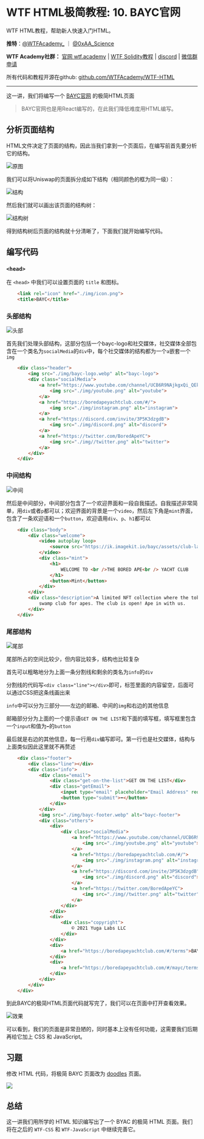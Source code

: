 # WTF HTML极简教程: 10. BAYC官网

WTF HTML教程，帮助新人快速入门HTML。

**推特**：[@WTFAcademy_](https://twitter.com/WTFAcademy_)  ｜ [@0xAA_Science](https://twitter.com/0xAA_Science) 

**WTF Academy社群：** [官网 wtf.academy](https://wtf.academy) | [WTF Solidity教程](https://github.com/AmazingAng/WTFSolidity) | [discord](https://discord.wtf.academy) | [微信群申请](https://docs.google.com/forms/d/e/1FAIpQLSe4KGT8Sh6sJ7hedQRuIYirOoZK_85miz3dw7vA1-YjodgJ-A/viewform?usp=sf_link)

所有代码和教程开源在github: [github.com/WTFAcademy/WTF-HTML](https://github.com/WTFAcademy/WTF-HTML)

---

这一讲，我们将编写一个 [BAYC官网](https://boredapeyachtclub.com/) 的极简HTML页面

>BAYC官网也是用React编写的，在此我们降低难度用HTML编写。

## 分析页面结构

HTML文件决定了页面的结构，因此当我们拿到一个页面后，在编写前首先要分析它的结构。

![原图](./img/10-1.png)

我们可以将Uniswap的页面拆分成如下结构（相同颜色的框为同一级）：

![结构](./img/10-2.jpg)

然后我们就可以画出该页面的结构树：

![结构树](./img/10-3.png)

得到结构树后页面的结构就十分清晰了，下面我们就开始编写代码。

## 编写代码

### `<head>`

在 `<head>` 中我们可以设置页面的 `title` 和图标。

```html
    <link rel="icon" href="./img/icon.png">
    <title>BAYC</title>
```
### 头部结构

![头部](./img/10-4.png)

首先我们处理头部结构，这部分包括一个bayc-logo和社交媒体，社交媒体全部包含在一个类名为`socialMedia`的`div`中，每个社交媒体的结构都为一个`a`嵌套一个`img`

```html
    <div class="header">
        <img src="./img/bayc-logo.webp" alt="bayc-logo">
        <div class="socialMedia">
            <a href="https://www.youtube.com/channel/UCB6R9NAjkgxQi_QEkc4O25Q">
                <img src="./img/youtube.png" alt="youtube">
            </a>
            <a href="https://boredapeyachtclub.com/#/">
                <img src="./img/instagram.png" alt="instagram">
            </a>
            <a href="https://discord.com/invite/3P5K3dzgdB">
                <img src="./img/discord.png" alt="discord">
            </a>
            <a href="https://twitter.com/BoredApeYC">
                <img src="./img//twitter.png" alt="twitter">
            </a>
        </div>
    </div>
```

### 中间结构

![中间](./img/10-5.png)

然后是中间部分，中间部分包含了一个欢迎界面和一段自我描述。自我描述非常简单，用`div`或者`p`都可以；欢迎界面的背景是一个`video`，然后左下角是`mint`界面，包含了一条欢迎语和一个`button`，欢迎语用`div`、`p`、`h1`都可以

```html
    <div class="body">
        <div class="welcome">
            <video autoplay loop>
                <source src="https://ik.imagekit.io/bayc/assets/club-landing.mp4" type="video/mp4">
            </video>
            <div class="mint">
                <h1>
                    WELCOME TO <br />THE BORED APE<br /> YACHT CLUB
                </h1>
                <button>Mint</button>
            </div>
        </div>
        <div class="description">A limited NFT collection where the token itself doubles as your membership to a
            swamp club for apes. The club is open! Ape in with us.
        </div>
    </div>
```

### 尾部结构

![尾部](./img/10-6.png)

尾部所占的空间比较少，但内容比较多，结构也比较复杂

首先可以粗略地分为上面一条分割线和剩余的类名为`info`的`div`

分割线的代码写`<div class="line"></div>`即可，标签里面的内容留空，后面可以通过CSS把这条线画出来

`info`中可以分为三部分——左边的邮箱、中间的`img`和右边的其他信息

邮箱部分分为上面的一个提示语`GET ON THE LIST`和下面的填写框，填写框里包含一个`input`和值为`➡`的`button`

最后就是右边的其他信息，每一行用`div`编写即可。第一行也是社交媒体，结构与上面类似因此这里就不再赘述

```html
    <div class="footer">
        <div class="line"></div>
        <div class="info">
            <div class="email">
                <div class="get-on-the-list">GET ON THE LIST</div>
                <div class="getEmail">
                    <input type="email" placeholder="Email Address" required value>
                    <button type="submit">➡</button>
                </div>
            </div>
            <img src="./img/bayc-footer.webp" alt="bayc-footer">
            <div class="others">
                <div>
                    <div class="socialMedia">
                        <a href="https://www.youtube.com/channel/UCB6R9NAjkgxQi_QEkc4O25Q">
                            <img src="./img/youtube.png" alt="youtube">
                        </a>
                        <a href="https://boredapeyachtclub.com/#/">
                            <img src="./img/instagram.png" alt="instagram">
                        </a>
                        <a href="https://discord.com/invite/3P5K3dzgdB">
                            <img src="./img/discord.png" alt="discord">
                        </a>
                        <a href="https://twitter.com/BoredApeYC">
                            <img src="./img//twitter.png" alt="twitter">
                        </a>
                    </div>
                </div>
                <div>
                    <div class="copyright">
                        © 2021 Yuga Labs LLC
                    </div>
                </div>
                <div>
                    <a href="https://boredapeyachtclub.com/#/terms">BAYC Terms & Conditions</a>
                </div>
                <div>
                    <a href="https://boredapeyachtclub.com/#/mayc/terms">MAYC Terms & Conditions</a>
                </div>
            </div>
        </div>
    </div>
```

到此BAYC的极简HTML页面代码就写完了，我们可以在页面中打开查看效果。

![效果](./img/10-10.png)

可以看到，我们的页面是非常丑陋的，同时基本上没有任何功能，这需要我们后期再给它加上 CSS 和 JavaScript。

## 习题

修改 HTML 代码，将极简 BAYC 页面改为 [doodles](https://doodles.app/) 页面。

![](./img/10-11.png)

## 总结

这一讲我们用所学的 HTML 知识编写出了一个 BYAC 的极简 HTML 页面。我们将在之后的 `WTF-CSS` 和 `WTF-JavaScript` 中继续完善它。